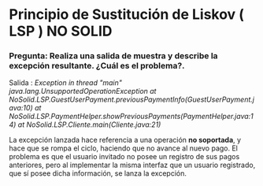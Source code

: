 # Principio de Sustitución de Liskov ( LSP ) NO SOLID
### Pregunta: Realiza una salida de muestra y describe la excepción resultante. ¿Cuál es el problema?.
Salida :
*Exception in thread "main" java.lang.UnsupportedOperationException
	at NoSolid.LSP.GuestUserPayment.previousPaymentInfo(GuestUserPayment.java:10)
	at NoSolid.LSP.PaymentHelper.showPreviousPayments(PaymentHelper.java:14)
	at NoSolid.LSP.Cliente.main(Cliente.java:21)*
  
La excepción lanzada hace referencia a una operación **no soportada**, y hace que
se rompa el ciclo, haciendo que no avance al nuevo pago.
El problema es que el usuario invitado no posee un registro de sus pagos
anteriores, pero al implementar la misma interfaz que un usuario registrado,
que sí posee dicha información, se lanza la excepción.
